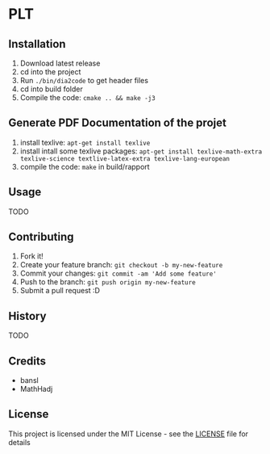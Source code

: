 # PLT

## Installation

1. Download latest release
2. cd into the project
2. Run `./bin/dia2code` to get header files
3. cd into build folder
4. Compile the code: `cmake .. && make -j3`

## Generate PDF Documentation of the projet
1. install texlive: `apt-get install texlive`
2. install intall some texlive packages: `apt-get install texlive-math-extra texlive-science textlive-latex-extra texlive-lang-european`
3. compile the code: `make` in build/rapport

## Usage
TODO

## Contributing
1. Fork it!
2. Create your feature branch: `git checkout -b my-new-feature`
3. Commit your changes: `git commit -am 'Add some feature'`
4. Push to the branch: `git push origin my-new-feature`
5. Submit a pull request :D

## History
TODO

## Credits
* bansl 
* MathHadj

## License
This project is licensed under the MIT License - see the [LICENSE](LICENSE) file for details
